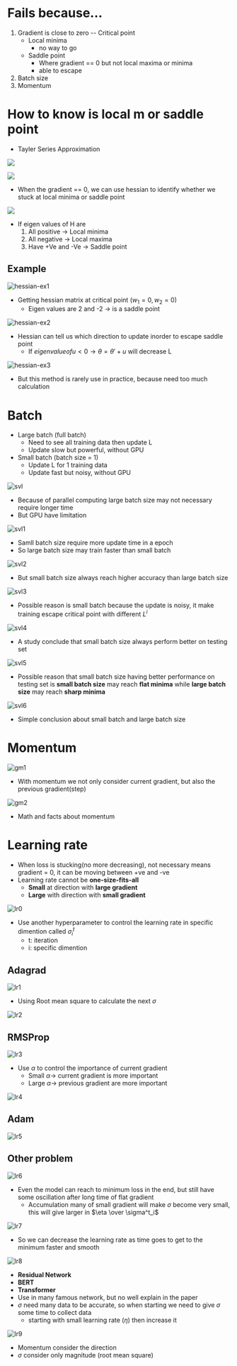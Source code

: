 # Fails because...
1. Gradient is close to zero -- Critical point
    - Local minima
        - no way to go
    - Saddle point
        - Where gradient == 0 but not local maxima or minima
        - able to escape
2. Batch size
3. Momentum
# How to know is local m or saddle point
- Tayler Series Approximation

![](img/02/tayler1.png)

![](img/02/hessian.png)
- When the gradient == 0, we can use hessian to identify whether we stuck at local minima or saddle point

![](img/02/hessian2.png)
- If eigen values of H are
    1. All positive -> Local minima
    2. All negative -> Local maxima
    3. Have +Ve and -Ve -> Saddle point

## Example

![hessian-ex1](img/02/hessian-ex1.png)
- Getting hessian matrix at critical point ($w_1=0,w_2=0$)
    - Eigen values are 2 and -2 -> is a saddle point

![hessian-ex2](img/02/hessian-ex2.png)
- Hessian can tell us which direction to update inorder to escape saddle point
    - If $eigenvalue of u < 0 \to \theta = \theta' + u$ will decrease L 

![hessian-ex3](img/02/hessian-ex3.png)
- But this method is rarely use in practice, because need too much calculation

# Batch
- Large batch (full batch)
    - Need to see all training data then update L
    - Update slow but powerful, without GPU
- Small batch (batch size = 1)
    - Update L for 1 training data
    - Update fast but noisy, without GPU

![svl](img/02/batch/svl.png)
- Because of parallel computing large batch size may not necessary require longer time
- But GPU have limitation

![svl1](img/02/batch/svl1.png)
- Samll batch size require more update time in a epoch
- So large batch size may train faster than small batch 

![svl2](img/02/batch/svl2.png)
- But small batch size always reach higher accuracy than large batch size

![svl3](img/02/batch/svl3.png)
- Possible reason is small batch because the update is noisy, it make training escape critical point with different $L^i$

![svl4](img/02/batch/svl4.png)
- A study conclude that small batch size always perform better on testing set

![svl5](img/02/batch/svl5.png)
- Possible reason that small batch size having better performance on testing set is **small batch size** may reach **flat minima** while **large batch size** may reach **sharp minima**

![svl6](img/02/batch/svl6.png)
- Simple conclusion about small batch and large batch size

# Momentum

![gm1](img/02/momentum/gm1.png)
- With momentum we not only consider current gradient, but also the previous gradient(step)

![gm2](img/02/momentum/gm2.png)
- Math and facts about momentum

# Learning rate
- When loss is stucking(no more decreasing), not necessary means gradient = 0, it can be moving between +ve and -ve
- Learning rate cannot be **one-size-fits-all**
    - **Small** at direction with **large gradient** 
    - **Large** with direction with **small gradient**

![lr0](img/02/LR/lr0.png)
- Use another hyperparameter to control the learning rate in specific dimention called $\sigma_i^t$
    - t: iteration
    - i: specific dimention
## Adagrad

![lr1](img/02/LR/lr1.png)
- Using Root mean square to calculate the next $\sigma$

![lr2](img/02/LR/lr2.png)

## RMSProp

![lr3](img/02/LR/lr3.png)
- Use $\alpha$ to control the importance of current gradient
    - Small $\alpha \to$ current gradient is more important 
    - Large $\alpha \to$ previous gradient are more important

![lr4](img/02/LR/lr4.png)

## Adam

![lr5](img/02/LR/lr5.png)

## Other problem

![lr6](img/02/LR/lr6.png)
- Even the model can reach to minimum loss in the end, but still have some oscillation after long time of flat gradient
    - Accumulation many of small gradient will make $\sigma$ become very small, this will give larger in $\eta \over \sigma^t_i$

![lr7](img/02/LR/lr7.png)
- So we can decrease the learning rate as time goes to get to the minimum faster and smooth

![lr8](img/02/LR/lr8.png)
- **Residual Network**
- **BERT**
- **Transformer**
- Use in many famous network, but no well explain in the paper
- $\sigma$ need many data to be accurate, so when starting we need to give $\sigma$ some time to collect data
    - starting with small learning rate $(\eta)$ then increase it

![lr9](img/02/LR/lr9.png)
- Momentum consider the direction
- $\sigma$ consider only magnitude (root mean square)